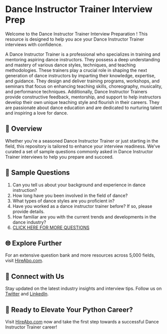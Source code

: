 # Dance Instructor Trainer Interview Prep

Welcome to the Dance Instructor Trainer Interview Preparation ! This resource is designed to help you ace your Dance Instructor Trainer interviews with confidence.

A Dance Instructor Trainer is a professional who specializes in training and mentoring aspiring dance instructors. They possess a deep understanding and mastery of various dance styles, techniques, and teaching methodologies. These trainers play a crucial role in shaping the next generation of dance instructors by imparting their knowledge, expertise, and guidance. They design and deliver training programs, workshops, and seminars that focus on enhancing teaching skills, choreography, musicality, and performance techniques. Additionally, Dance Instructor Trainers provide constructive feedback, mentorship, and support to help instructors develop their own unique teaching style and flourish in their careers. They are passionate about dance education and are dedicated to nurturing talent and inspiring a love for dance.

## 🚀 Overview

Whether you're a seasoned Dance Instructor Trainer or just starting in the field, this repository is tailored to enhance your interview readiness. We've curated a set of sample questions commonly asked in Dance Instructor Trainer interviews to help you prepare and succeed.

## 📝 Sample Questions

1. Can you tell us about your background and experience in dance instruction?
2. How long have you been involved in the field of dance?
3. What types of dance styles are you proficient in?
4. Have you worked as a dance instructor trainer before? If so, please provide details.
5. How familiar are you with the current trends and developments in the dance industry?
6. [CLICK HERE FOR MORE QUESTIONS](https://hireabo.com/job/16_4_25/Dance%20Instructor%20Trainer)

## 🌐 Explore Further

For an extensive question bank and more resources across 5,000 fields, visit [HireAbo.com](https://www.hireabo.com).

## 📱 Connect with Us

Stay updated on the latest industry insights and interview tips. Follow us on [Twitter](https://twitter.com/hireabo) and [LinkedIn](https://www.linkedin.com/in/hire-abo-3609972a8/).

## 🚀 Ready to Elevate Your Python Career?

Visit [HireAbo.com](https://www.hireabo.com) now and take the first step towards a successful Dance Instructor Trainer career!